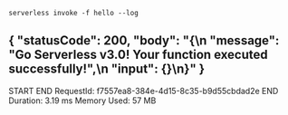 `serverless invoke -f hello --log`

{
    "statusCode": 200,
    "body": "{\n  \"message\": \"Go Serverless v3.0! Your function executed successfully!\",\n  \"input\": {}\n}"
}
--------------------------------------------------------------------
START
END RequestId: f7557ea8-384e-4d15-8c35-b9d55cbdad2e
END Duration: 3.19 ms Memory Used: 57 MB
